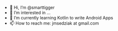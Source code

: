 - 👋 Hi, I’m @smarttigger
- 👀 I’m interested in ...
- 🌱 I’m currently learning Kotlin to write Android Apps
- 📫 How to reach me: jmsedziak at gmail.com

<!---
smarttigger/smarttigger is a ✨ special ✨ repository because its `README.md` (this file) appears on your GitHub profile.
You can click the Preview link to take a look at your changes.
--->
